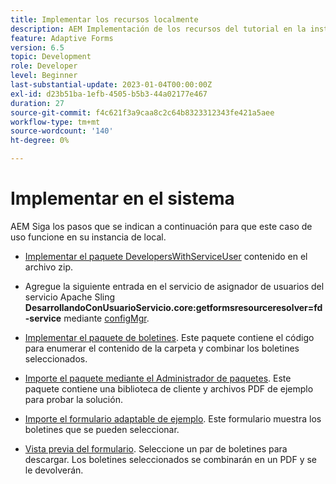```yaml
---
title: Implementar los recursos localmente
description: AEM Implementación de los recursos del tutorial en la instancia local de
feature: Adaptive Forms
version: 6.5
topic: Development
role: Developer
level: Beginner
last-substantial-update: 2023-01-04T00:00:00Z
exl-id: d23b51ba-1efb-4505-b5b3-44a02177e467
duration: 27
source-git-commit: f4c621f3a9caa8c2c64b8323312343fe421a5aee
workflow-type: tm+mt
source-wordcount: '140'
ht-degree: 0%

---
```


# Implementar en el sistema

AEM Siga los pasos que se indican a continuación para que este caso de uso funcione en su instancia de local.

* [Implementar el paquete DevelopersWithServiceUser](https://experienceleague.adobe.com/docs/experience-manager-learn/assets/developingwithserviceuser.zip) contenido en el archivo zip.

* Agregue la siguiente entrada en el servicio de asignador de usuarios del servicio Apache Sling **DesarrollandoConUsuarioServicio.core:getformsresourceresolver=fd-service** mediante [configMgr](http://localhost:4502/system/console/configMgr).

* [Implementar el paquete de boletines](assets/Newsletters.core-1.0.0-SNAPSHOT.jar). Este paquete contiene el código para enumerar el contenido de la carpeta y combinar los boletines seleccionados.

* [Importe el paquete mediante el Administrador de paquetes](assets/newsletter.zip). Este paquete contiene una biblioteca de cliente y archivos PDF de ejemplo para probar la solución.

* [Importe el formulario adaptable de ejemplo](assets/sample-adaptive-form.zip). Este formulario muestra los boletines que se pueden seleccionar.

* [Vista previa del formulario](http://localhost:4502/content/dam/formsanddocuments/downloadarchivednewsletters/jcr:content?wcmmode=disabled).
Seleccione un par de boletines para descargar. Los boletines seleccionados se combinarán en un PDF y se le devolverán.
